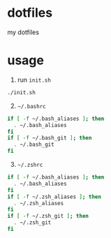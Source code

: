 dotfiles
========

my dotfiles

# usage

1. run `init.sh`

  ```sh
  ./init.sh
  ```

2. `~/.bashrc`

  ```sh
  if [ -f ~/.bash_aliases ]; then
    . ~/.bash_aliases
  fi
  if [ -f ~/.bash_git ]; then
    . ~/.bash_git
  fi
  ```

3. `~/.zshrc`
  ```sh
  if [ -f ~/.bash_aliases ]; then
    . ~/.bash_aliases
  fi
  if [ -f ~/.zsh_aliases ]; then
    . ~/.zsh_aliases
  fi
  if [ -f ~/.zsh_git ]; then
    . ~/.zsh_git
  fi
  ```
